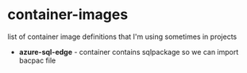 # container-images
list of container image definitions that I'm using sometimes in projects

- **azure-sql-edge** - container contains sqlpackage so we can import bacpac file